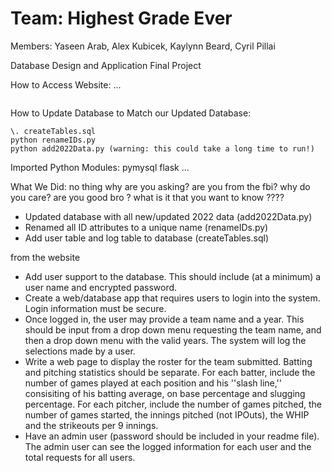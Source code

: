 # Team: Highest Grade Ever
Members: Yaseen Arab, Alex Kubicek, Kaylynn Beard, Cyril Pillai

Database Design and Application Final Project

How to Access Website: ...
```
```


How to Update Database to Match our Updated Database:
```
\. createTables.sql
python renameIDs.py
python add2022Data.py (warning: this could take a long time to run!)
```


Imported Python Modules:
pymysql
flask
...

What We Did:
no thing 
why are you asking? 
are you from the fbi? 
why do you care? 
are you good bro ? 
what is it that you want to know ????

- Updated database with all new/updated 2022 data (add2022Data.py)
- Renamed all ID attributes to a unique name (renameIDs.py)
- Add user table and log table to database (createTables.sql)

from the website
- Add user support to the database. This should include (at a minimum) a user name and encrypted password.
- Create a web/database app that requires users to login into the system. Login information must be secure.
- Once logged in, the user may provide a team name and a year. This should be input from a drop down menu requesting the team name, and then a drop down menu with the valid years. The system will log the selections made by a user.
- Write a web page to display the roster for the team submitted. Batting and pitching statistics should be separate. For each batter, include the number of games played at each position and his ''slash line,'' consisiting of his batting average, on base percentage and slugging percentage. For each pitcher, include the number of games pitched, the number of games started, the innings pitched (not IPOuts), the WHIP and the strikeouts per 9 innings.
- Have an admin user (password should be included in your readme file). The admin user can see the logged information for each user and the total requests for all users.

